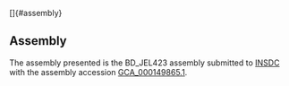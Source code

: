 []{#assembly}

Assembly
--------

The assembly presented is the BD\_JEL423 assembly submitted to
[INSDC](http://www.insdc.org) with the assembly accession
[GCA\_000149865.1](http://www.ebi.ac.uk/ena/data/view/GCA_000149865.1).
